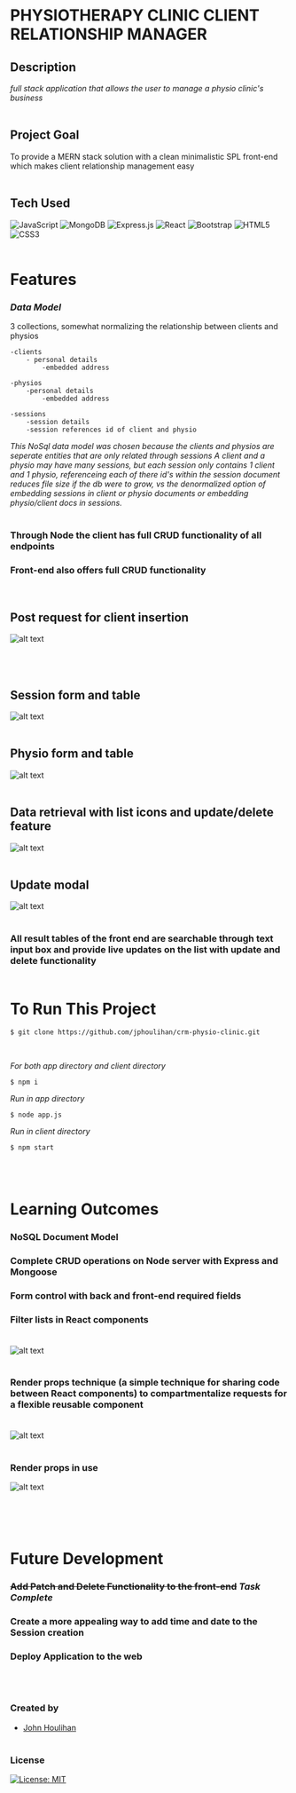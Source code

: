 # **PHYSIOTHERAPY CLINIC CLIENT RELATIONSHIP MANAGER** 

## **Description** 
_full stack application that allows the user to manage a physio clinic's business_<br/><br/>

## **Project Goal**
To provide a MERN stack solution with a clean minimalistic SPL front-end which makes client relationship management easy<br/><br/>

## **Tech Used**<br/>
![JavaScript](https://img.shields.io/badge/javascript-%23323330.svg?style=for-the-badge&logo=javascript&logoColor=%23F7DF1E)
![MongoDB](https://img.shields.io/badge/MongoDB-%234ea94b.svg?style=for-the-badge&logo=mongodb&logoColor=white)
![Express.js](https://img.shields.io/badge/express.js-%23404d59.svg?style=for-the-badge&logo=express&logoColor=%2361DAFB)
![React](https://img.shields.io/badge/react-%2320232a.svg?style=for-the-badge&logo=react&logoColor=%2361DAFB)
![Bootstrap](https://img.shields.io/badge/bootstrap-%23563D7C.svg?style=for-the-badge&logo=bootstrap&logoColor=white)
![HTML5](https://img.shields.io/badge/html5-%23E34F26.svg?style=for-the-badge&logo=html5&logoColor=white)
![CSS3](https://img.shields.io/badge/css3-%231572B6.svg?style=for-the-badge&logo=css3&logoColor=white)
<br/><br/>

# **Features**<br/>
### *Data Model*

3 collections, somewhat normalizing the relationship between clients and physios

    -clients
        - personal details
            -embedded address
    
    -physios
        -personal details
            -embedded address

    -sessions
        -session details
        -session references id of client and physio

_This NoSql data model was chosen because the clients and physios are seperate entities that are only related through sessions
A client and a physio may have many sessions, but each session only contains 1 client and 1 physio, referenceing each of there
_id's within the session document reduces file size if the db were to grow, vs the denormalized option of embedding sessions in 
client or physio documents or embedding physio/client docs in sessions.__
<br/><br/>

### Through Node the client has full CRUD functionality of all endpoints
### Front-end also offers full CRUD functionality 
<br/>


## **Post request for client insertion**


![alt text](images/post-console-output.png "samp console output post")<br/><br><br/><br/>


## **Session form and table**

![alt text](images/session-front-end.png "in app response")<br/><br/>

## **Physio form and table**

![alt text](images/physio-front-end.png "in app response")<br/><br/>

## **Data retrieval with list icons and update/delete feature**

![alt text](images/update-delete.png "in app response")<br/><br/>

## **Update modal**

![alt text](images/update.png "in app response")<br/><br/>

### **All result tables of the front end are searchable through text input box and provide live updates on the list with update and delete functionality**<br /><br />


# **To Run This Project**

```
$ git clone https://github.com/jphoulihan/crm-physio-clinic.git
```
<br/>

_For both app directory and client directory_

```
$ npm i
```

_Run in app directory_
```
$ node app.js
```

_Run in client directory_
```
$ npm start
```

<br/><br/>

# **Learning Outcomes**
### NoSQL Document Model
### Complete CRUD operations on Node server with Express and Mongoose
### Form control with back and front-end required fields
### Filter lists in React components <br/><br />
![alt text](images/filter-code-ex.png "in app response")<br/><br/>
### Render props technique (a simple technique for sharing code between React components) to compartmentalize requests for a flexible reusable component<br/><br/>
![alt text](images/comp-reuse-get.png "in app response")<br/><br/>
### Render props in use<br />
![alt text](images/renprop.png "in app response")<br/><br/>



<br/><br/>

# **Future Development**

### ~~Add Patch and Delete Functionality to the front-end~~ <em>Task Complete</em>
### Create a more appealing way to add time and date to the Session creation
### Deploy Application to the web 
<br /><br />

### **Created by**

- [John Houlihan](https://github.com/jphoulihan "Visit John's GitHub")<br/><br/>

### **License**

[![License: MIT](https://img.shields.io/badge/License-MIT-yellow.svg)](https://opensource.org/licenses/MIT)